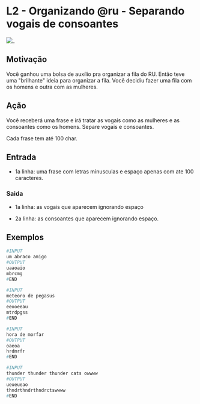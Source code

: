 # L2 - Organizando @ru - Separando vogais de consoantes

![_](https://raw.githubusercontent.com/qxcodefup/arcade/master/base/ru/cover.jpg)

## Motivação

Você ganhou uma bolsa de auxílio pra organizar a fila do RU. Então teve uma "brilhante" ideia para organizar a fila. Você decidiu fazer uma fila com os homens e outra com as mulheres.

## Ação

Você receberá uma frase e irá tratar as vogais como as mulheres e as consoantes como os homens. Separe vogais e consoantes.

Cada frase tem até 100 char.

## Entrada

* 1a linha: uma frase com letras minusculas e espaço apenas com ate 100 caracteres.  

### Saida

* 1a linha: as vogais que aparecem ignorando espaço

* 2a linha: as consoantes que aparecem ignorando espaço.

## Exemplos  

``` py
#INPUT
um abraco amigo
#OUTPUT
uaaoaio
mbrcmg
#END

#INPUT
meteoro de pegasus
#OUTPUT
eeooeeau
mtrdpgss
#END

#INPUT
hora de morfar
#OUTPUT
oaeoa
hrdmrfr
#END

#INPUT
thunder thunder thunder cats owwww
#OUTPUT
ueueueao
thndrthndrthndrctswwww
#END
```
